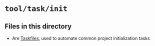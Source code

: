 <!-- File managed by repo-as-code, do not edit manually! -->
# `tool/task/init`

## Files in this directory

- Are [Taskfiles](https://taskfile.dev), used to automate common project initialization tasks
